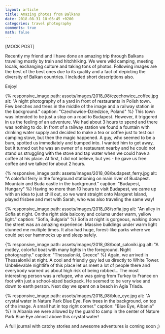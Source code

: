 ```yaml
---
layout: article
title: Amazing photos from Balkans
date: 2018-08-31 18:03:45 +0200
categories: travel photography
comments: true
math: false
---
```

[MOCK POST]

Recently my friend and I have done an amazing trip through Balkans traveling mostly by train and hitchhiking. We were wild camping, meeting locals, exchanging culture and taking tons of photos. Following images are the best of the best ones due to its quality and a fact of depicting the diversity of Balkan countries. I included short descriptions also.

Enjoy!

{% responsive_image path: assets/images/2018_08/czechowice_coffee.jpg alt: "A night photography of a yard in front of restaurants in Polish town. Few benches and trees in the middle of the image and a railway station in the background." caption: "Czechowice-Dziedzice, Poland" %}
This town was intended to be just a stop on a road to Budapest. However, it triggered in us the feeling of an adventure. We had about 3 hours to spend and there was nothing to do. In front of a railway station we found a fountain with drinking water supply and decided to make a tea or coffee just to test our camping stove, but then the magic happened. A guy, who seemed to be a bum, spotted us immediately and bumped into. I wanted him to get away, but it turned out he was an owner of a restaurant nearby and he could not stand us struggling with the stove and tap water when we could have a coffee at his place. At first, I did not believe, but yes - he gave us free coffee and we talked for about 2 hours.

{% responsive_image path: assets/images/2018_08/budapest_ferry.jpg alt: "A colorful ferry in the foreground stationing on main river of Budapest. Mountain and Buda castle in the background." caption: "Budapest, Hungary" %}
Having no more than 10 hours to visit Budapest, we came up with an idea to just chill out, so we went straight onto Margaret Island, played frisbee and met with Sarah, who was also traveling the same way!

{% responsive_image path: assets/images/2018_08/sofia.jpg alt: "An alley in Sofia at night. On the right side balcony and colums under warm, yellow light." caption: "Sofia, Bulgaria" %}
Sofia at night is gorgeous, walking down the street was an amazing experience. Massive buildings under warm light stunned me multiple times. It also had huge, forest-like parks where we could set our hammocks up and sleep safely.

{% responsive_image path: assets/images/2018_08/boat_saloniki.jpg alt: "A motley, colorful boat with many lights in the foreground. Night photography." caption: "Thessaloniki, Greece" %}
Again, we arrived in Thessaloniki at night. A cool and friendly guy led us directly to White Tower. Unbelievable nightlife of this place let us meet a lot of people there and everybody warned us about high risk of being robbed... The most interesting person was a refugee, who was going from Turkey to France on foot with just a school-sized backpack. He seemed to be very wise and down to earth person. Next day we spent on a beach in Agia Triada.

{% responsive_image path: assets/images/2018_08/blue_eye.jpg alt: "A crystal water in Nature Park Blue Eye. Few trees in the background, on top of the image. A small hut in top right corner." caption: "Blue Eye, Albania" %}
In Albania we were allowed by the guard to camp in the center of Nature Park Blue Eye almost above this crystal water!

A full journal with catchy stories and awesome adventures is coming soon ;)
